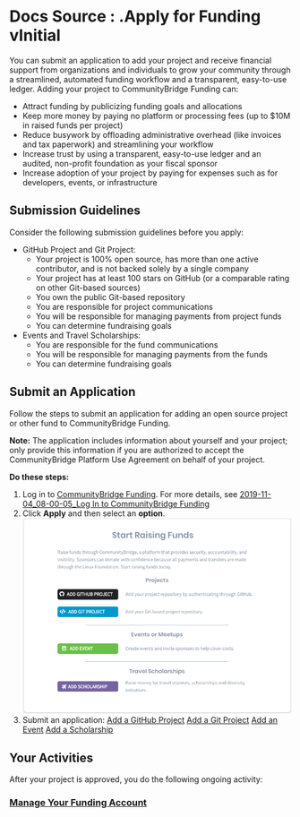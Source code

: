 # Docs Source : .Apply for Funding vInitial

You can submit an application to add your project and receive financial support from organizations and individuals to grow your community through a streamlined, automated funding workflow and a transparent, easy-to-use ledger. Adding your project to CommunityBridge Funding can:

* Attract funding by publicizing funding goals and allocations
* Keep more money by paying no platform or processing fees \(up to $10M in raised funds per project\)
* Reduce busywork by offloading administrative overhead \(like invoices and tax paperwork\) and streamlining your workflow
* Increase trust by using a transparent, easy-to-use ledger and an audited, non-profit foundation as your fiscal sponsor
* Increase adoption of your project by paying for expenses such as for developers, events, or infrastructure

## Submission Guidelines <a id="id-.ApplyforFundingvInitial-SubmissionGuidelines"></a>

Consider the following submission guidelines before you apply:

* GitHub Project and Git Project:
  * Your project is 100% open source, has more than one active contributor, and is not backed solely by a single company
  * Your project has at least 100 stars on GitHub \(or a comparable rating on other Git-based sources\)
  * You own the public Git-based repository
  * You are responsible for project communications
  * You will be responsible for managing payments from project funds
  * You can determine fundraising goals
* Events and Travel Scholarships:
  * You are responsible for the fund communications
  * You will be responsible for managing payments from the funds
  * You can determine fundraising goals

## Submit an Application <a id="id-.ApplyforFundingvInitial-SubmitanApplication"></a>

Follow the steps to submit an application for adding an open source project or other fund to CommunityBridge Funding.

**Note:** The application includes information about yourself and your project; only provide this information if you are authorized to accept the CommunityBridge Platform Use Agreement on behalf of your project.

**Do these steps:**

1. Log in to [CommunityBridge Funding](https://funding.communitybridge.org/). For more details, see [2019-11-04\_08-00-05\_Log In to CommunityBridge Funding](/pages/createpage.action?spaceKey=PROD&title=2019-11-04_08-00-05_Log+In+to+CommunityBridge+Funding&linkCreation=true&fromPageId=4821860)  
2. Click **Apply** and then select an **option**.  ![](.gitbook/assets/7416117.png)  
3. Submit an application: [Add a GitHub Project](docs-source-.add-a-github-project-vinitial.md) [Add a Git Project](docs-source-.add-a-git-project-vinitial.md) [Add an Event](docs-source-.add-an-event-vinitial.md) [Add a Scholarship](docs-source-.add-a-scholarship-vinitial.md)

## Your Activities <a id="id-.ApplyforFundingvInitial-YourActivities"></a>

After your project is approved, you do the following ongoing activity:

### [Manage Your Funding Account](docs-source-.manage-your-funding-account-vinitial.md) <a id="id-.ApplyforFundingvInitial-ManageYourFundingAccount"></a>

